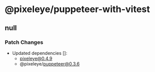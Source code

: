# @pixeleye/puppeteer-with-vitest

## null

### Patch Changes

- Updated dependencies []:
  - pixeleye@0.4.9
  - @pixeleye/puppeteer@0.3.6
